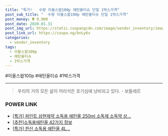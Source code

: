 ```yaml
--- 
title: "특가!   수량 이올스왑100p 에탄올티슈 단일 1박스가격" 
post_sub_title: "  수량 이올스왑100p 에탄올티슈 단일 1박스가격" 
post_money: ₩ 9,900 
post_date: 2020.01.31 
post_img_url: https://static.coupangcdn.com/image/vendor_inventory/images/2017/10/17/18/8/6a9e0fdd-91cf-471f-8702-4999841bb67d.jpg 
post_link_url: https://coupa.ng/bnLy6v 
categories: 
  - vendor_inventory 
tags: 
  - 이올스왑100p 
  - 에탄올티슈 
  - 1박스가격 
--- 
```

  #이올스왑100p #에탄올티슈 #1박스가격 
<hr> 

> 우리의 거의 모든 삶이 어리석은 호기심에 낭비되고 있다. - 보들레르 


### POWER LINK

* <a href="https://blog.naver.com/santokki14/221790715141" target="_blank">[특가] 파인트 삼현제약 소독용 에탄올 250ml 소독제 소독약 상...</a>
* <a href="https://blog.naver.com/fasyy4321/221789541878" target="_blank">[추천]소독용에탄올 42가지 정보</a>
* <a href="https://blog.naver.com/santokki14/221790763221" target="_blank">[특가] 한신 소독용 에탄올 4L...</a>
